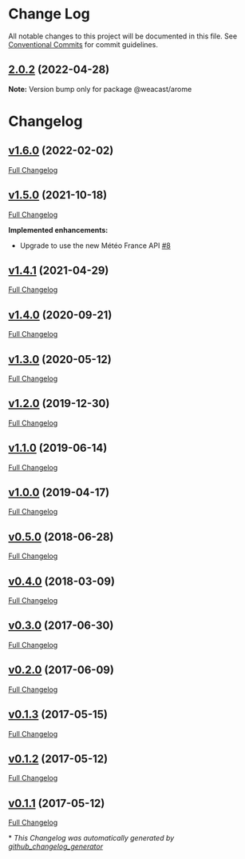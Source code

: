 # Change Log

All notable changes to this project will be documented in this file.
See [Conventional Commits](https://conventionalcommits.org) for commit guidelines.

## [2.0.2](https://github.com/weacast/weacast-arome/compare/v2.0.1...v2.0.2) (2022-04-28)

**Note:** Version bump only for package @weacast/arome





# Changelog

## [v1.6.0](https://github.com/weacast/weacast-arome/tree/v1.6.0) (2022-02-02)

[Full Changelog](https://github.com/weacast/weacast-arome/compare/v1.5.0...v1.6.0)

## [v1.5.0](https://github.com/weacast/weacast-arome/tree/v1.5.0) (2021-10-18)

[Full Changelog](https://github.com/weacast/weacast-arome/compare/v1.4.1...v1.5.0)

**Implemented enhancements:**

- Upgrade to use the new Météo France API [\#8](https://github.com/weacast/weacast-arome/issues/8)

## [v1.4.1](https://github.com/weacast/weacast-arome/tree/v1.4.1) (2021-04-29)

[Full Changelog](https://github.com/weacast/weacast-arome/compare/v1.4.0...v1.4.1)

## [v1.4.0](https://github.com/weacast/weacast-arome/tree/v1.4.0) (2020-09-21)

[Full Changelog](https://github.com/weacast/weacast-arome/compare/v1.3.0...v1.4.0)

## [v1.3.0](https://github.com/weacast/weacast-arome/tree/v1.3.0) (2020-05-12)

[Full Changelog](https://github.com/weacast/weacast-arome/compare/v1.2.0...v1.3.0)

## [v1.2.0](https://github.com/weacast/weacast-arome/tree/v1.2.0) (2019-12-30)

[Full Changelog](https://github.com/weacast/weacast-arome/compare/v1.1.0...v1.2.0)

## [v1.1.0](https://github.com/weacast/weacast-arome/tree/v1.1.0) (2019-06-14)

[Full Changelog](https://github.com/weacast/weacast-arome/compare/v1.0.0...v1.1.0)

## [v1.0.0](https://github.com/weacast/weacast-arome/tree/v1.0.0) (2019-04-17)

[Full Changelog](https://github.com/weacast/weacast-arome/compare/v0.5.0...v1.0.0)

## [v0.5.0](https://github.com/weacast/weacast-arome/tree/v0.5.0) (2018-06-28)

[Full Changelog](https://github.com/weacast/weacast-arome/compare/v0.4.0...v0.5.0)

## [v0.4.0](https://github.com/weacast/weacast-arome/tree/v0.4.0) (2018-03-09)

[Full Changelog](https://github.com/weacast/weacast-arome/compare/v0.3.0...v0.4.0)

## [v0.3.0](https://github.com/weacast/weacast-arome/tree/v0.3.0) (2017-06-30)

[Full Changelog](https://github.com/weacast/weacast-arome/compare/v0.2.0...v0.3.0)

## [v0.2.0](https://github.com/weacast/weacast-arome/tree/v0.2.0) (2017-06-09)

[Full Changelog](https://github.com/weacast/weacast-arome/compare/v0.1.3...v0.2.0)

## [v0.1.3](https://github.com/weacast/weacast-arome/tree/v0.1.3) (2017-05-15)

[Full Changelog](https://github.com/weacast/weacast-arome/compare/v0.1.2...v0.1.3)

## [v0.1.2](https://github.com/weacast/weacast-arome/tree/v0.1.2) (2017-05-12)

[Full Changelog](https://github.com/weacast/weacast-arome/compare/v0.1.1...v0.1.2)

## [v0.1.1](https://github.com/weacast/weacast-arome/tree/v0.1.1) (2017-05-12)

[Full Changelog](https://github.com/weacast/weacast-arome/compare/6c9d24ef32eba009e8ee7f4abae54b64d735a955...v0.1.1)



\* *This Changelog was automatically generated by [github_changelog_generator](https://github.com/github-changelog-generator/github-changelog-generator)*
